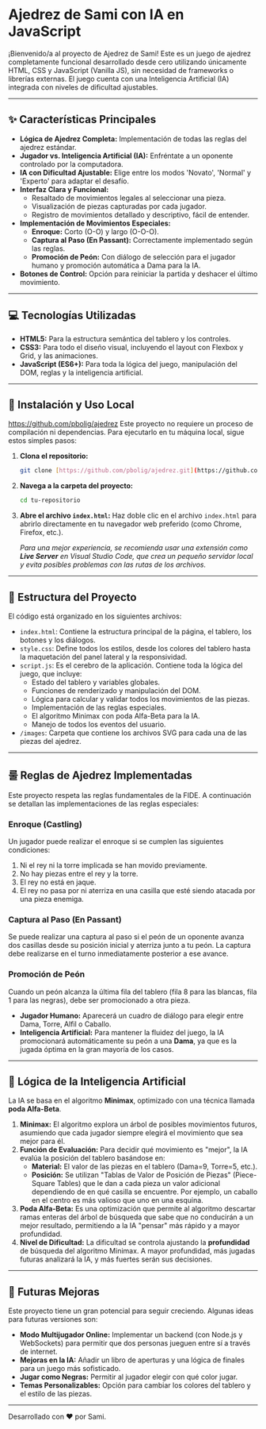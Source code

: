 # Ajedrez de Sami con IA en JavaScript

¡Bienvenido/a al proyecto de Ajedrez de Sami! Este es un juego de ajedrez completamente funcional desarrollado desde cero utilizando únicamente HTML, CSS y JavaScript (Vanilla JS), sin necesidad de frameworks o librerías externas. El juego cuenta con una Inteligencia Artificial (IA) integrada con niveles de dificultad ajustables.

---

## ✨ Características Principales

* **Lógica de Ajedrez Completa:** Implementación de todas las reglas del ajedrez estándar.
* **Jugador vs. Inteligencia Artificial (IA):** Enfréntate a un oponente controlado por la computadora.
* **IA con Dificultad Ajustable:** Elige entre los modos 'Novato', 'Normal' y 'Experto' para adaptar el desafío.
* **Interfaz Clara y Funcional:**
    * Resaltado de movimientos legales al seleccionar una pieza.
    * Visualización de piezas capturadas por cada jugador.
    * Registro de movimientos detallado y descriptivo, fácil de entender.
* **Implementación de Movimientos Especiales:**
    * **Enroque:** Corto (O-O) y largo (O-O-O).
    * **Captura al Paso (En Passant):** Correctamente implementado según las reglas.
    * **Promoción de Peón:** Con diálogo de selección para el jugador humano y promoción automática a Dama para la IA.
* **Botones de Control:** Opción para reiniciar la partida y deshacer el último movimiento.

---

## 💻 Tecnologías Utilizadas

* **HTML5:** Para la estructura semántica del tablero y los controles.
* **CSS3:** Para todo el diseño visual, incluyendo el layout con Flexbox y Grid, y las animaciones.
* **JavaScript (ES6+):** Para toda la lógica del juego, manipulación del DOM, reglas y la inteligencia artificial.

---

## 🚀 Instalación y Uso Local
https://github.com/pbolig/ajedrez
Este proyecto no requiere un proceso de compilación ni dependencias. Para ejecutarlo en tu máquina local, sigue estos simples pasos:

1.  **Clona el repositorio:**
    ```bash
    git clone [https://github.com/pbolig/ajedrez.git](https://github.com/pbolig/ajedrez.git)
    ```
2.  **Navega a la carpeta del proyecto:**
    ```bash
    cd tu-repositorio
    ```
3.  **Abre el archivo `index.html`:**
    Haz doble clic en el archivo `index.html` para abrirlo directamente en tu navegador web preferido (como Chrome, Firefox, etc.).

    *Para una mejor experiencia, se recomienda usar una extensión como **Live Server** en Visual Studio Code, que crea un pequeño servidor local y evita posibles problemas con las rutas de los archivos.*

---

## 📁 Estructura del Proyecto

El código está organizado en los siguientes archivos:

* `index.html`: Contiene la estructura principal de la página, el tablero, los botones y los diálogos.
* `style.css`: Define todos los estilos, desde los colores del tablero hasta la maquetación del panel lateral y la responsividad.
* `script.js`: Es el cerebro de la aplicación. Contiene toda la lógica del juego, que incluye:
    * Estado del tablero y variables globales.
    * Funciones de renderizado y manipulación del DOM.
    * Lógica para calcular y validar todos los movimientos de las piezas.
    * Implementación de las reglas especiales.
    * El algoritmo Minimax con poda Alfa-Beta para la IA.
    * Manejo de todos los eventos del usuario.
* `/images`: Carpeta que contiene los archivos SVG para cada una de las piezas del ajedrez.

---

## 룰 Reglas de Ajedrez Implementadas

Este proyecto respeta las reglas fundamentales de la FIDE. A continuación se detallan las implementaciones de las reglas especiales:

### Enroque (Castling)
Un jugador puede realizar el enroque si se cumplen las siguientes condiciones:
1.  Ni el rey ni la torre implicada se han movido previamente.
2.  No hay piezas entre el rey y la torre.
3.  El rey no está en jaque.
4.  El rey no pasa por ni aterriza en una casilla que esté siendo atacada por una pieza enemiga.

### Captura al Paso (En Passant)
Se puede realizar una captura al paso si el peón de un oponente avanza dos casillas desde su posición inicial y aterriza junto a tu peón. La captura debe realizarse en el turno inmediatamente posterior a ese avance.

### Promoción de Peón
Cuando un peón alcanza la última fila del tablero (fila 8 para las blancas, fila 1 para las negras), debe ser promocionado a otra pieza.
* **Jugador Humano:** Aparecerá un cuadro de diálogo para elegir entre Dama, Torre, Alfil o Caballo.
* **Inteligencia Artificial:** Para mantener la fluidez del juego, la IA promocionará automáticamente su peón a una **Dama**, ya que es la jugada óptima en la gran mayoría de los casos.

---

## 🤖 Lógica de la Inteligencia Artificial

La IA se basa en el algoritmo **Minimax**, optimizado con una técnica llamada **poda Alfa-Beta**.

1.  **Minimax:** El algoritmo explora un árbol de posibles movimientos futuros, asumiendo que cada jugador siempre elegirá el movimiento que sea mejor para él.
2.  **Función de Evaluación:** Para decidir qué movimiento es "mejor", la IA evalúa la posición del tablero basándose en:
    * **Material:** El valor de las piezas en el tablero (Dama=9, Torre=5, etc.).
    * **Posición:** Se utilizan "Tablas de Valor de Posición de Piezas" (Piece-Square Tables) que le dan a cada pieza un valor adicional dependiendo de en qué casilla se encuentre. Por ejemplo, un caballo en el centro es más valioso que uno en una esquina.
3.  **Poda Alfa-Beta:** Es una optimización que permite al algoritmo descartar ramas enteras del árbol de búsqueda que sabe que no conducirán a un mejor resultado, permitiendo a la IA "pensar" más rápido y a mayor profundidad.
4.  **Nivel de Dificultad:** La dificultad se controla ajustando la **profundidad** de búsqueda del algoritmo Minimax. A mayor profundidad, más jugadas futuras analizará la IA, y más fuertes serán sus decisiones.

---

## 🔮 Futuras Mejoras

Este proyecto tiene un gran potencial para seguir creciendo. Algunas ideas para futuras versiones son:

* **Modo Multijugador Online:** Implementar un backend (con Node.js y WebSockets) para permitir que dos personas jueguen entre sí a través de internet.
* **Mejoras en la IA:** Añadir un libro de aperturas y una lógica de finales para un juego más sofisticado.
* **Jugar como Negras:** Permitir al jugador elegir con qué color jugar.
* **Temas Personalizables:** Opción para cambiar los colores del tablero y el estilo de las piezas.

---

Desarrollado con ❤️ por Sami.